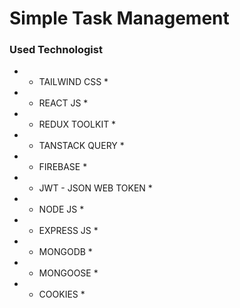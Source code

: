 # Simple Task Management 



### Used Technologist
- + TAILWIND CSS *
- + REACT JS *
- + REDUX TOOLKIT *
- + TANSTACK QUERY *
- + FIREBASE *
- + JWT - JSON WEB TOKEN *
- + NODE JS *
- + EXPRESS JS *
- + MONGODB *
- + MONGOOSE *
- + COOKIES *
  
